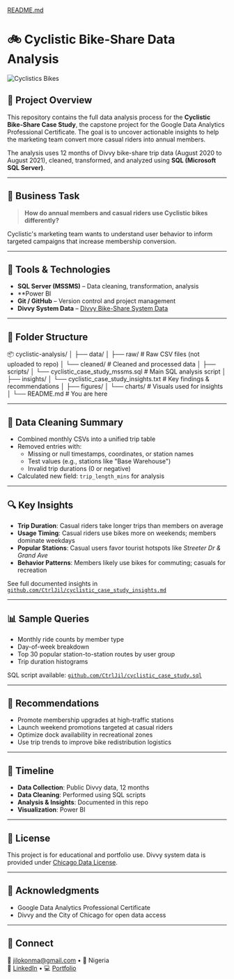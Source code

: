 [README.md](https://github.com/user-attachments/files/21536840/README.md)
# 🚲 Cyclistic Bike-Share Data Analysis

![Cyclistics Bikes](https://i.postimg.cc/R0zBX7Mv/Cyclistic-bikes-rides.png)

## 📌 Project Overview

This repository contains the full data analysis process for the **Cyclistic Bike-Share Case Study**, the capstone project for the Google Data Analytics Professional Certificate. The goal is to uncover actionable insights to help the marketing team convert more casual riders into annual members.

The analysis uses 12 months of Divvy bike-share trip data (August 2020 to August 2021), cleaned, transformed, and analyzed using **SQL (Microsoft SQL Server)**.

---

## 🧩 Business Task

> **How do annual members and casual riders use Cyclistic bikes differently?**

Cyclistic's marketing team wants to understand user behavior to inform targeted campaigns that increase membership conversion.

---

## 🧮 Tools & Technologies

- **SQL Server (MSSMS)** – Data cleaning, transformation, analysis
- **Power BI 
- **Git / GitHub** – Version control and project management
- **Divvy System Data** – [Divvy Bike-Share System Data](https://divvybikes.com/system-data)

---

## 📁 Folder Structure


📦 cyclistic-analysis/
│
├── data/
│ ├── raw/ # Raw CSV files (not uploaded to repo)
│ └── cleaned/ # Cleaned and processed data
│
├── scripts/
│ └── cyclistic_case_study_mssms.sql # Main SQL analysis script
│
├── insights/
│ └── cyclistic_case_study_insights.txt # Key findings & recommendations
│
├── figures/
│ └── charts/ # Visuals used for insights
│
└── README.md # You are here




---

## 🧼 Data Cleaning Summary

- Combined monthly CSVs into a unified trip table
- Removed entries with:
  - Missing or null timestamps, coordinates, or station names
  - Test values (e.g., stations like "Base Warehouse")
  - Invalid trip durations (0 or negative)
- Calculated new field: `trip_length_mins` for analysis

---

## 🔍 Key Insights

- **Trip Duration**: Casual riders take longer trips than members on average
- **Usage Timing**: Casual riders use bikes more on weekends; members dominate weekdays
- **Popular Stations**: Casual users favor tourist hotspots like *Streeter Dr & Grand Ave*
- **Behavior Patterns**: Members likely use bikes for commuting; casuals for recreation

See full documented insights in [`github.com/CtrlJil/cyclistic_case_study_insights.md`](Cyclistic_Bikes_case_study/cyclistic_case_study_insights.md)

---

## 📊 Sample Queries

- Monthly ride counts by member type
- Day-of-week breakdown
- Top 30 popular station-to-station routes by user group
- Trip duration histograms

SQL script available: [`github.com/CtrlJil/cyclistic_case_study.sql`](cyclistic_case_study.sql)

---

## 🧠 Recommendations

- Promote membership upgrades at high-traffic stations
- Launch weekend promotions targeted at casual riders
- Optimize dock availability in recreational zones
- Use trip trends to improve bike redistribution logistics

---

## 📅 Timeline

- **Data Collection**: Public Divvy data, 12 months
- **Data Cleaning**: Performed using SQL scripts
- **Analysis & Insights**: Documented in this repo
- **Visualization**: Power BI 

---

## 🧾 License

This project is for educational and portfolio use. Divvy system data is provided under [Chicago Data License](https://www.chicago.gov/city/en/narr/foia/data_disclaimer.html).

---

## 🤝 Acknowledgments

- Google Data Analytics Professional Certificate
- Divvy and the City of Chicago for open data access

---

## 🔗 Connect

📧 jilokonma@gmail.com • 📍 Nigeria  
💼 [LinkedIn](https://www.linkedin.com/in/jil-okonma) • 💻 [Portfolio](https://jil-okonma.xyz)  

